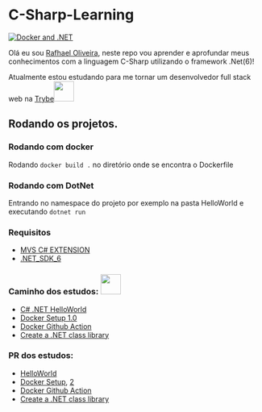 # C-Sharp-Learning
[![Docker and .NET](https://github.com/Underewarrr/c-sharp-learning/actions/workflows/docker-image.yml/badge.svg?branch=main)](https://github.com/Underewarrr/c-sharp-learning/actions/workflows/docker-image.yml)

Olá eu sou [Rafhael Oliveira](https://github.com/Underewarrr/), neste repo vou aprender e aprofundar meus conhecimentos com a linguagem C-Sharp utilizando o framework .Net(6)!

Atualmente estou estudando para me tornar um desenvolvedor full stack web na [Trybe](https://www.betrybe.com)<img width="40" height="40" src="https://user-images.githubusercontent.com/74227915/178115454-e52e80b3-4609-4c7a-bf79-11aa95478265.png"/>

## Rodando os projetos.
### Rodando com docker
Rodando ```docker build .``` no diretório onde se encontra o Dockerfile
### Rodando com DotNet
Entrando no namespace do projeto por exemplo na pasta HelloWorld e executando
```dotnet run```
### Requisitos
- [MVS C# EXTENSION](https://marketplace.visualstudio.com/items?itemName=ms-dotnettools.csharp)
- [.NET_SDK_6](https://dotnet.microsoft.com/en-us/download/dotnet/6.0)
### Caminho dos estudos:  <img width="40" height="40" src="https://user-images.githubusercontent.com/74227915/178115607-6cf885da-4cb1-458d-a0a9-99ab58ce76d1.png"/>
- [C# .NET HelloWorld](https://docs.microsoft.com/en-us/dotnet/core/tutorials/with-visual-studio-code?pivots=dotnet-6-0)
- [Docker Setup 1.0](https://docs.microsoft.com/en-us/dotnet/core/docker/build-container?tabs=linux)
- [Docker Github Action](https://docs.docker.com/ci-cd/github-actions/)
- [Create a .NET class library](https://docs.microsoft.com/en-us/dotnet/core/tutorials/library-with-visual-studio-code?pivots=dotnet-6-0)
### PR dos estudos:
- [HelloWorld](https://github.com/Underewarrr/c-sharp-learning/pull/1)
- [Docker Setup](https://github.com/Underewarrr/c-sharp-learning/pull/2), [2](https://github.com/Underewarrr/c-sharp-learning/pull/3)
- [Docker Github Action](https://github.com/Underewarrr/c-sharp-learning/blob/main/.github/workflows/docker-image.yml) 
- [Create a .NET class library](https://github.com/Underewarrr/c-sharp-learning/pull/4)

